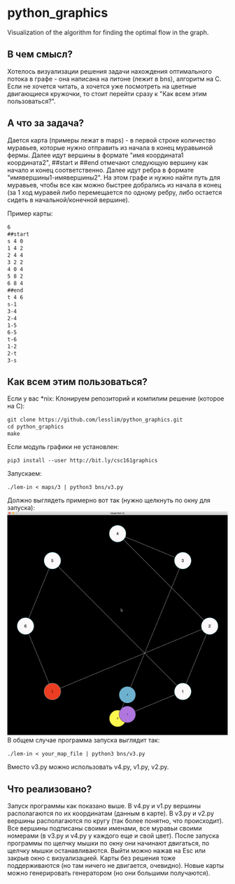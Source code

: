 # python_graphics
Visualization of the algorithm for finding the optimal flow in the graph.

## В чем смысл?
Хотелось визуализации решения задачи нахождения оптимального потока в графе - она написана на питоне (лежит в bns), алгоритм на С.
Если не хочется читать, а хочется уже посмотреть на цветные двигающиеся кружочки, то стоит перейти сразу к "Как всем этим пользоваться?".

## А что за задача?
Дается карта (примеры лежат в maps) - в первой строке количество муравьев, которые нужно отправить из начала в конец муравьиной фермы. Далее идут вершины в формате "имя координата1 координата2", ##start и ##end отмечают следующую вершину как начало и конец соответственно. Далее идут ребра в формате "имявершины1-имявершины2". На этом графе и нужно найти путь для муравьев, чтобы все как можно быстрее добрались из начала в конец (за 1 ход муравей либо перемещается по одному ребру, либо остается сидеть в начальной/конечной вершине). 

Пример карты:
```
6
##start
s 4 0
1 4 2
2 4 4
3 2 2
4 0 4
5 8 2
6 8 4
##end
t 4 6
s-1
3-4
2-4
1-5
6-5
t-6
1-2
2-t
3-s
```

## Как всем этим пользоваться?
Если у вас *nix:
Клонируем репозиторий и компилим решение (которое на C):
```
git clone https://github.com/lesslim/python_graphics.git
cd python_graphics
make
```
Если модуль графики не установлен:
```
pip3 install --user http://bit.ly/csc161graphics
```
Запускаем:
```
./lem-in < maps/3 | python3 bns/v3.py
```
Должно выглядеть примерно вот так (нужно щелкнуть по окну для запуска):
![](1.gif)
В общем случае программа запуска выглядит так:
```
./lem-in < your_map_file | python3 bns/v3.py
```
Вместо v3.py можно использовать v4.py, v1.py, v2.py.

## Что реализовано?
Запуск программы как показано выше.
В v4.py и v1.py вершины располагаются по их координатам (данным в карте).
В v3.py и v2.py вершины располагаются по кругу (так более понятно, что происходит).
Все вершины подписаны своими именами, все муравьи своими номерами (в v3.py и v4.py у каждого еще и свой цвет).
После запуска программы по щелчку мышки по окну они начинают двигаться, по щелчку мышки останавливаются.
Выйти можно нажав на Esc или закрыв окно с визуализацией.
Карты без решения тоже поддерживаются (но там ничего не двигается, очевидно).
Новые карты можно генерировать генератором (но они большими получаются).



